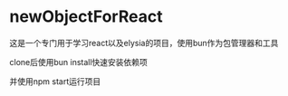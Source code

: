 # newObjectForReact
 这是一个专门用于学习react以及elysia的项目，使用bun作为包管理器和工具



clone后使用bun install快速安装依赖项

并使用npm start运行项目
